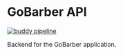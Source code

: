 # GoBarber API

[![buddy pipeline](https://app.buddy.works/luizcns18/gobarber-backend/pipelines/pipeline/211347/badge.svg?token=71850eb71664e83fd61b8722a90a72e81b3eb645e4e6b5546f37bac719167aa0 "buddy pipeline")](https://app.buddy.works/luizcns18/gobarber-backend/pipelines/pipeline/211347)

Backend for the GoBarber application.

